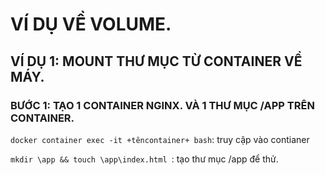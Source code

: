 # VÍ DỤ VỀ VOLUME.


## VÍ DỤ 1: MOUNT THƯ MỤC TỪ CONTAINER VỀ MÁY.

### BƯỚC 1: TẠO 1 CONTAINER NGINX. VÀ 1 THƯ MỤC /APP TRÊN CONTAINER.

`docker container exec -it +têncontainer+ bash`: truy cập vào contianer


`mkdir \app && touch \app\index.html `: tạo thư mục /app để thử.
